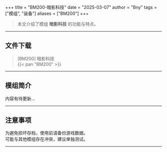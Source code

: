 +++
title = "BM200-暗影科技"
date = "2025-03-07"
author = "Bny"
tags = ["模组", "装备"]
aliases = ["BM200"]
+++

> 本文介绍了模组 **暗影科技** 的功能与特点。

---

## 文件下载

> [BM200] 暗影科技  
{{< pan "BM200" >}}  

---

## 模组简介

>  
内容有待更新...  

---

## 注意事项

>  
为避免损坏存档，使用前请备份游戏数据。  
可能与其他模组存在冲突，建议单独测试。  

---

